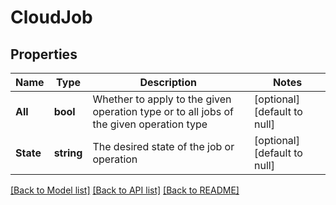 # CloudJob

## Properties
Name | Type | Description | Notes
------------ | ------------- | ------------- | -------------
**All** | **bool** | Whether to apply to the given operation type or to all jobs of the given operation type | [optional] [default to null]
**State** | **string** | The desired state of the job or operation | [optional] [default to null]

[[Back to Model list]](../README.md#documentation-for-models) [[Back to API list]](../README.md#documentation-for-api-endpoints) [[Back to README]](../README.md)


